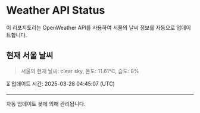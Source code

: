 
# Weather API Status

이 리포지토리는 OpenWeather API를 사용하여 서울의 날씨 정보를 자동으로 업데이트합니다.

## 현재 서울 날씨
> 서울의 현재 날씨: clear sky, 온도: 11.61°C, 습도: 8%

⏳ 업데이트 시간: 2025-03-28 04:45:07 (UTC)

---
자동 업데이트 봇에 의해 관리됩니다.
